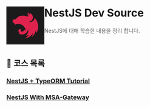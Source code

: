 # NestJS Dev Source <img src="./nestjs.png" align=left width="100" alt="Logo" />

> NestJS에 대해 학습한 내용을 정리 합니다.

<br/>

## 🌿 코스 목록

### [NestJS + TypeORM Tutorial](./nest-typeorm-tutorial/README.md)

### [NestJS With MSA-Gateway](./nest-msa-gateway/README.md)
